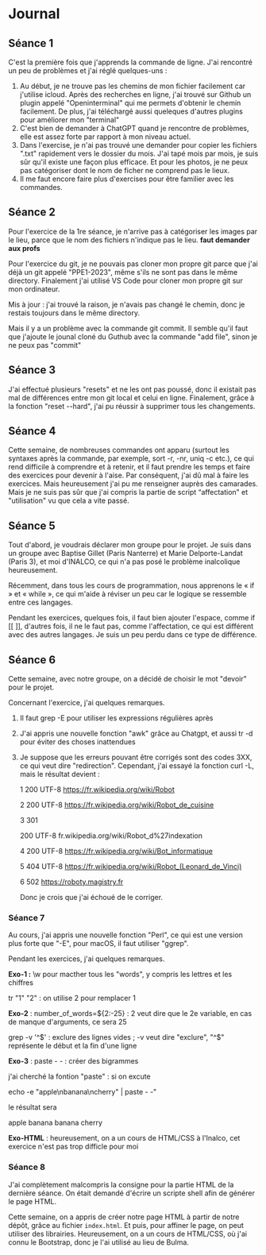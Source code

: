 # Journal
## Séance 1
C'est la première fois que j'apprends la commande de ligne. J'ai rencontré un peu de problèmes et j'ai réglé quelques-uns :
1. Au début, je ne trouve pas les chemins de mon fichier facilement car j'utilise icloud. Après des recherches en ligne, j'ai trouvé sur Github un plugin appelé "Openinterminal" qui me permets d'obtenir le chemin facilement. De plus, j'ai téléchargé aussi queleques d'autres plugins pour améliorer mon "terminal"
2. C'est bien de demander à ChatGPT quand je rencontre de problèmes, elle est assez forte par rapport à mon niveau actuel.
3. Dans l'exercise, je n'ai pas trouvé une demander pour copier les fichiers ".txt" rapidement vers le dossier du mois. J'ai tapé mois par mois, je suis sûr qu'il existe une façon plus efficace. Et pour les photos, je ne peux pas catégoriser dont le nom de ficher ne comprend pas le lieux.
4. Il me faut encore faire plus d'exercises pour être familier avec les commandes.

## Séance 2
Pour l'exercice de la 1re séance, je n'arrive pas à catégoriser les images par le lieu, parce que le nom des fichiers n'indique pas le lieu. **faut demander aux profs**

Pour l'exercice du git, je ne pouvais pas cloner mon propre git parce que j'ai déjà un git appelé "PPE1-2023", même s'ils ne sont pas dans le même directory. Finalement j'ai utilisé VS Code pour cloner mon propre git sur mon ordinateur. 

Mis à jour : j'ai trouvé la raison, je n'avais pas changé le chemin, donc je restais toujours dans le même directory.

Mais il y a un problème avec la commande git commit. Il semble qu'il faut que j'ajoute le jounal cloné du Guthub avec la commande "add file", sinon je ne peux pas "commit"

## Séance 3
J'ai effectué plusieurs "resets" et ne les ont pas poussé, donc il existait pas mal de différences entre mon git local et celui en ligne. Finalement, grâce à la fonction "reset --hard", j'ai pu réussir à supprimer tous les changements.

## Séance 4
Cette semaine, de nombreuses commandes ont apparu (surtout les syntaxes après la commande, par exemple, sort -r, -nr, uniq -c etc.), ce qui rend difficile à comprendre et à retenir, et il faut prendre les temps et faire des exercices pour devenir à l'aise. Par conséquent, j'ai dû mal à faire les exercices. Mais heureusement j'ai pu me renseigner auprès des camarades. Mais je ne suis pas sûr que j'ai compris la partie de script “affectation" et "utilisation" vu que cela a vite passé.

## Séance 5

Tout d'abord, je voudrais déclarer mon groupe pour le projet. Je suis dans un groupe avec Baptise Gillet (Paris Nanterre) et Marie Delporte-Landat (Paris 3), et moi d'INALCO, ce qui n'a pas posé le problème inalcolique heureusement.

Récemment, dans tous les cours de programmation, nous apprenons le « if » et « while », ce qui m'aide à réviser un peu car le logique se ressemble entre ces langages.

Pendant les exercices, quelques fois, il faut bien ajouter l'espace, comme if [[ ]], d'autres fois, il ne le faut pas, comme l'affectation, ce qui est différent avec des autres langages. Je suis un peu perdu dans ce type de différence.



## Séance 6

Cette semaine, avec notre groupe, on a décidé de choisir le mot "devoir" pour le projet.

Concernant l'exercice, j'ai quelques remarques. 

1. Il faut grep -E pour utiliser les expressions régulières après

2. J'ai appris une nouvelle fonction "awk" grâce au Chatgpt, et aussi tr -d pour éviter des choses inattendues

3. Je suppose que les erreurs pouvant être corrigés sont des codes 3XX, ce qui veut dire "redirection". Cependant, j'ai essayé la fonction curl -L, mais le résultat devient :

   1	200	UTF-8	https://fr.wikipedia.org/wiki/Robot

   2	200	UTF-8	https://fr.wikipedia.org/wiki/Robot_de_cuisine

   3	301

   200	UTF-8	fr.wikipedia.org/wiki/Robot_d%27indexation

   4	200	UTF-8	https://fr.wikipedia.org/wiki/Bot_informatique

   5	404	UTF-8	https://fr.wikipedia.org/wiki/Robot_(Leonard_de_Vinci)

   6	502		https://roboty.magistry.fr 

   Donc je crois que j'ai échoué de le corriger.


### Séance 7

Au cours, j'ai appris une nouvelle fonction "Perl", ce qui est une version plus forte que "-E", pour macOS, il faut utiliser "ggrep".

Pendant les exercices, j'ai quelques remarques.

**Exo-1 :** \w pour macther tous les "words", y compris les lettres et les chiffres

tr "1" "2" : on utilise 2 pour remplacer 1

**Exo-2** :  number_of_words=${2:-25} : 2 veut dire que le 2e variable, en cas de manque d'arguments, ce sera 25

grep -v '^$' : exclure des lignes vides ; -v veut dire "exclure", "^$" représente le début et la fin d'une ligne

**Exo-3** : paste - - : créer des bigrammes  

j'ai cherché la fontion "paste" : si on excute 

echo -e "apple\nbanana\ncherry" | paste - -"

le résultat sera 

apple   banana
banana  cherry

**Exo-HTML** : heureusement, on a un cours de HTML/CSS à l'Inalco, cet exercice n'est pas trop difficle pour moi

### Séance 8

J'ai complètement malcompris la consigne pour la partie HTML de la dernière séance. On était demandé d'écrire un scripte shell afin de générer le page HTML.

Cette semaine, on a appris de créer notre page HTML à partir de notre dépôt, grâce au fichier `index.html`. Et puis, pour affiner le page, on peut utiliser des librairies. Heureusement, on a un cours de HTML/CSS, où j'ai connu le Bootstrap, donc je l'ai utilisé au lieu de Bulma.
